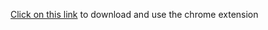 [Click on this link](https://chromewebstore.google.com/detail/hindi-eng-translator-chat/ahmkebkdnajilpagfmghiakkfilbpppc?hl=en-GB&authuser=0) to download and use the chrome extension
